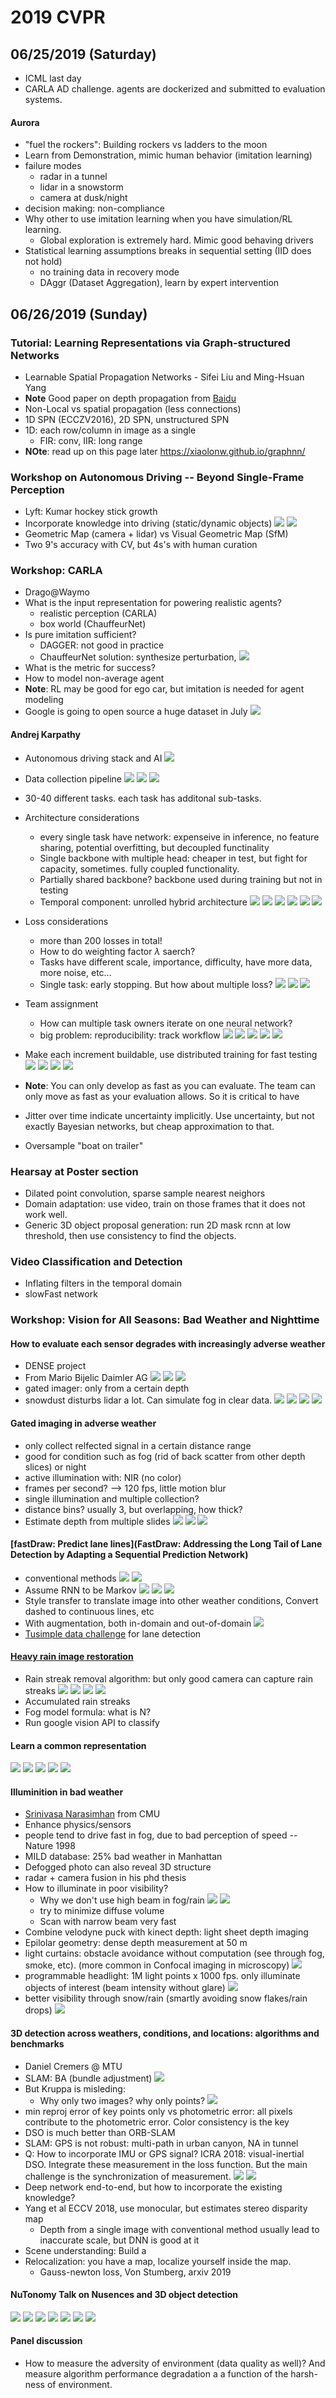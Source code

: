 # 2019 CVPR
## 06/25/2019 (Saturday)

- ICML last day
- CARLA AD challenge. agents are dockerized and submitted to evaluation systems.

#### Aurora
- "fuel the rockers": Building rockers vs ladders to the moon
- Learn from Demonstration, mimic human behavior (imitation learning)
- failure modes
	- radar in a tunnel
	- lidar in a snowstorm
	- camera at dusk/night
- decision making: non-compliance
- Why other to use imitation learning when you have simulation/RL learning.
	- Global exploration is extremely hard. Mimic good behaving drivers
- Statistical learning assumptions breaks in sequential setting (IID does not hold)
	- no training data in recovery mode
	- DAggr (Dataset Aggregation), learn by expert intervention

	
## 06/26/2019 (Sunday)
### Tutorial: Learning Representations via Graph-structured Networks
- Learnable Spatial Propagation Networks - Sifei Liu and Ming-Hsuan Yang
- **Note** Good paper on depth propagation from [Baidu](https://arxiv.org/pdf/1810.02695.pdf)
- Non-Local vs spatial propagation (less connections)
- 1D SPN (ECCZV2016), 2D SPN, unstructured SPN
- 1D: each row/column in image as a single
	- FIR: conv, IIR: long range
- **NOte**: read up on this page later https://xiaolonw.github.io/graphnn/

### Workshop on Autonomous Driving -- Beyond Single-Frame Perception
- Lyft: Kumar hockey stick growth
- Incorporate knowledge into driving (static/dynamic objects)
![](assets/IMG_1534.jpg.warped.jpg)
![](assets/IMG_1535.jpg.warped.jpg)
- Geometric Map (camera + lidar) vs Visual Geometric Map (SfM)
- Two 9's accuracy with CV, but 4s's with human curation


### Workshop: CARLA
- Drago@Waymo
- What is the input representation for powering realistic agents?
	- realistic perception (CARLA)
	- box world (ChauffeurNet)
- Is pure imitation sufficient? 
	- DAGGER: not good in practice
	- ChauffeurNet solution: synthesize perturbation, 
![](assets/IMG_1538.jpg.warped.jpg)
- What is the metric for success?
- How to model non-average agent
- **Note**: RL may be good for ego car, but imitation is needed for agent modeling
- Google is going to open source a huge dataset in July
![](assets/IMG_1536.jpg.warped.jpg)

#### Andrej Karpathy
- Autonomous driving stack and AI
![](assets/IMG_1555.jpg.warped.jpg)
- Data collection pipeline
![](assets/IMG_1556.jpg.warped.jpg)
![](assets/IMG_1559.jpg.warped.jpg)
![](assets/IMG_1560.jpg.warped.jpg)
- 30-40 different tasks. each task has additonal sub-tasks.
- Architecture considerations
	- every single task have network: expenseive in inference, no feature sharing, potential overfitting, but decoupled functinality
	- Single backbone with multiple head: cheaper in test, but fight for capacity, sometimes. fully coupled functionality.
	- Partially shared backbone? backbone used during training but not in testing
	- Temporal component: unrolled hybrid architecture
![](assets/IMG_1561.jpg.warped.jpg)
![](assets/IMG_1562.jpg.warped.jpg)
![](assets/IMG_1563.jpg.warped.jpg)
![](assets/IMG_1564.jpg.warped.jpg)
![](assets/IMG_1565.jpg.warped.jpg)
![](assets/IMG_1566.jpg.warped.jpg)

- Loss considerations
	- more than 200 losses in total!
	- How to do weighting factor $\lambda$ saerch?
	- Tasks have different scale, importance, difficulty, have more data, more noise, etc...
	- Single task: early stopping. But how about multiple loss?
![](assets/IMG_1567.jpg.warped.jpg)
![](assets/IMG_1568.jpg.warped.jpg)
![](assets/IMG_1569.jpg.warped.jpg)
- Team assignment
	- How can multiple task owners iterate on one neural network?
	- big problem: reproducibility: track workflow
![](assets/IMG_1572.jpg.warped.jpg)
![](assets/IMG_1573.jpg.warped.jpg)
![](assets/IMG_1575.jpg.warped.jpg)
![](assets/IMG_1576.jpg.warped.jpg)
![](assets/IMG_1578.jpg.warped.jpg)
- Make each increment buildable, use distributed training for fast testing
![](assets/IMG_1579.jpg.warped.jpg)
![](assets/IMG_1580.jpg.warped.jpg)
![](assets/IMG_1582.jpg.warped.jpg)
![](assets/IMG_1583.jpg.warped.jpg)
- **Note**: You can only develop as fast as you can evaluate. The team can only move as fast as your evaluation allows. So it is critical to have 
- Jitter over time indicate uncertainty implicitly. Use uncertainty, but not exactly Bayesian networks, but cheap approximation to that.
- Oversample "boat on trailer" 

### Hearsay at Poster section
- Dilated point convolution, sparse sample nearest neighors
- Domain adaptation: use video, train on those frames that it does not work well.
- Generic 3D object proposal generation: run 2D mask rcnn at low threshold, then use consistency to find the objects. 

### Video Classification and Detection
- Inflating filters in the temporal domain
- slowFast network

### Workshop: Vision for All Seasons: Bad Weather and Nighttime
#### How to evaluate each sensor degrades with increasingly adverse weather 
- DENSE project 
- From Mario Bijelic Daimler AG
![](assets/IMG_1584.jpg.warped.jpg)
![](assets/IMG_1585.jpg.warped.jpg)
![](assets/IMG_1586.jpg.warped.jpg)
- gated imager: only from a certain depth
- snowdust disturbs lidar a lot. Can simulate fog in clear data.
![](assets/IMG_1587.jpg.warped.jpg)
![](assets/IMG_1588.jpg.warped.jpg)
![](assets/IMG_1589.jpg.warped.jpg)
![](assets/IMG_1590.jpg.warped.jpg)

#### Gated imaging in adverse weather
- only collect relfected signal in a certain distance range
- good for condition such as fog (rid of back scatter from other depth slices) or night
- active illumination with: NIR (no color)
- frames per second? --> 120 fps, little motion blur
- single illumination and multiple collection?
- distance bins? usually 3, but overlapping, how thick?
- Estimate depth from multiple slides
![](assets/IMG_1591.jpg.warped.jpg)
![](assets/IMG_1592.jpg.warped.jpg)
![](assets/IMG_1593.jpg.warped.jpg)

#### [fastDraw: Predict lane lines](FastDraw: Addressing the Long Tail of Lane Detection by Adapting a Sequential Prediction Network)
- conventional methods
![](assets/IMG_1593.jpg.warped.jpg)
![](assets/IMG_1596.jpg.warped.jpg)
- Assume RNN to be Markov
![](assets/IMG_1597.jpg.warped.jpg)
![](assets/IMG_1599.jpg.warped.jpg)
![](assets/IMG_1600.jpg.warped.jpg)
- Style transfer to translate image into other weather conditions, Convert dashed to continuous lines, etc
- With augmentation, both in-domain and out-of-domain 
![](assets/IMG_1601.jpg.warped.jpg)
- [Tusimple data challenge](https://github.com/TuSimple/tusimple-benchmark/blob/master/doc/lane_detection/readme.md) for lane detection

#### [Heavy rain image restoration](https://arxiv.org/pdf/1904.05050.pdf)
- Rain streak removal algorithm: but only good camera can capture rain streaks
![](assets/IMG_1602.jpg.warped.jpg)
![](assets/IMG_1603.jpg.warped.jpg)
![](assets/IMG_1604.jpg.warped.jpg)
![](assets/IMG_1605.jpg.warped.jpg)
- Accumulated rain streaks
- Fog model formula: what is N?
- Run google vision API to classify

#### Learn a common representation
![](assets/IMG_1606.jpg.warped.jpg)
![](assets/IMG_1607.jpg.warped.jpg)
![](assets/IMG_1608.jpg.warped.jpg)
![](assets/IMG_1609.jpg.warped.jpg)
![](assets/IMG_1610.jpg.warped.jpg)

#### Illuminition in bad weather
- [Srinivasa Narasimhan](http://www.cs.cmu.edu/~srinivas/) from CMU
- Enhance physics/sensors
- people tend to drive fast in fog, due to bad perception of speed -- Nature 1998
- MILD database: 25% bad weather in Manhattan
- Defogged photo can also reveal 3D structure
- radar + camera fusion in his phd thesis
- How to illuminate in poor visibility?
	- Why we don't use high beam in fog/rain 
	![](assets/IMG_1611.jpg.warped.jpg)
	![](assets/IMG_1612.jpg.warped.jpg)
	- try to minimize diffuse volume
	- Scan with narrow beam very fast
- Combine velodyne puck with kinect depth: light sheet depth imaging
- Epilolar geometry: dense depth measurement at 50 m
- light curtains: obstacle avoidance without computation (see through fog, smoke, etc). (more common in Confocal imaging in microscopy)
![](assets/IMG_1613.jpg.warped.jpg)
- programmable headlight: 1M light points x 1000 fps. only illuminate objects of interest (beam intensity without glare)
![](assets/IMG_1615.jpg.warped.jpg)
- better visibility through snow/rain (smartly avoiding snow flakes/rain drops)
![](assets/IMG_1617.jpg.warped.jpg)

#### 3D detection across weathers, conditions, and locations: algorithms and benchmarks
- Daniel Cremers @ MTU
- SLAM: BA (bundle adjustment)
![](assets/IMG_1619.jpg.warped.jpg)
- But Kruppa is misleding:
	- Why only two images? why only points?
![](assets/IMG_1621.jpg.warped.jpg)
- min reproj error of key points only vs photometric error: all pixels contribute to the photometric error. Color consistency is the key
- DSO is much better than ORB-SLAM
- SLAM: GPS is not robust: multi-path in urban canyon, NA in tunnel
- Q: How to incorporate IMU or GPS signal? ICRA 2018: visual-inertial DSO. Integrate these measurement in the loss function. But the main challenge is the synchronization of measurement.
![](assets/IMG_1623.jpg.warped.jpg)
![](assets/IMG_1624.jpg.warped.jpg)
- Deep network end-to-end, but how to incorporate the existing knowledge?
- Yang et al ECCV 2018, use monocular, but estimates stereo disparity map
	- Depth from a single image with conventional method usually lead to inaccurate scale, but DNN is good at it
- Scene understanding: Build a 
- Relocalization: you have a map, localize yourself inside the map.
	- Gauss-newton loss, Von Stumberg, arxiv 2019

#### NuTonomy Talk on Nusences and 3D object detection
![](assets/IMG_1625.jpg.warped.jpg)
![](assets/IMG_1626.jpg.warped.jpg)
![](assets/IMG_1627.jpg.warped.jpg)
![](assets/IMG_1628.jpg.warped.jpg)
![](assets/IMG_1629.jpg.warped.jpg)
![](assets/IMG_1630.jpg.warped.jpg)
![](assets/IMG_1631.jpg.warped.jpg)

#### Panel discussion
- How to measure the adversity of environment (data quality as well)? And measure algorithm performance degradation a a function of the harsh-ness of environment.